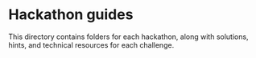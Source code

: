 # Hackathon guides

This directory contains folders for each hackathon, along with solutions, hints, and technical resources for each challenge.
